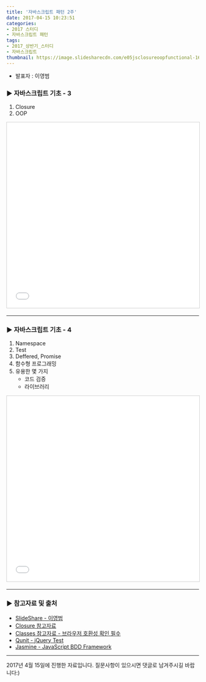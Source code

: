 ```yaml
---
title: '자바스크립트 패턴 2주'
date: 2017-04-15 10:23:51
categories:
- 2017 스터디
- 자바스크립트 패턴
tags:
- 2017_상반기_스터디
- 자바스크립트
thumbnail: https://image.slidesharecdn.com/e05jsclosureoopfunctional-160510123317/95/e05-js-closure-oop-1-638.jpg?cb=1462885055
---
```


* 발표자 : 이영범

### ▶ 자바스크립트 기초 - 3
1. Closure
2. OOP

<iframe src="//www.slideshare.net/slideshow/embed_code/key/o0cL9FsbzQbNGC" width="595" height="485" frameborder="0" marginwidth="0" marginheight="0" scrolling="no" style="border:1px solid #CCC; border-width:1px; margin-bottom:5px; max-width: 100%;" allowfullscreen> </iframe>

---

### ▶ 자바스크립트 기초 - 4
1. Namespace
2. Test
3. Deffered, Promise
4. 함수형 프로그래밍
5. 유용한 몇 가지
    - 코드 검증
    - 라이브러리

<iframe src="//www.slideshare.net/slideshow/embed_code/key/pnYSB3r8mXxMfz" width="595" height="485" frameborder="0" marginwidth="0" marginheight="0" scrolling="no" style="border:1px solid #CCC; border-width:1px; margin-bottom:5px; max-width: 100%;" allowfullscreen> </iframe>

---

### ▶ 참고자료 및 출처
- [SlideShare - 이영범](http://www.slideshare.net/youngbeomrhee)
- [Closure 참고자료](https://developer.mozilla.org/ko/docs/Web/JavaScript/Guide/Closures)
- [Classes 참고자료 - 브라우저 호환성 확인 필수](https://developer.mozilla.org/ko/docs/Web/JavaScript/Reference/Classes)
- [Qunit - jQuery Test](http://qunitjs.com/)
- [Jasmine - JavaScript BDD Framework](https://jasmine.github.io/)

---

 2017년 4월 15일에 진행한 자료입니다. 질문사항이 있으시면 댓글로 남겨주시길 바랍니다:)